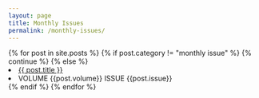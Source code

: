 ```yaml
---
layout: page
title: Monthly Issues
permalink: /monthly-issues/
---
```


<html>
<link rel="stylesheet" href="/testProject/assets/monthly_issues.css">
{% for post in site.posts %}
    {% if post.category != "monthly issue" %}
        {% continue %}
    {% else %}
        <li class="monthly-issue-list title"><a href="/testProject/{{ post.url }}">{{ post.title }}</a></li>
        <li class="monthly-issue-list"> VOLUME {{post.volume}} ISSUE {{post.issue}}</li>
    {% endif %}
{% endfor %}
</html>
